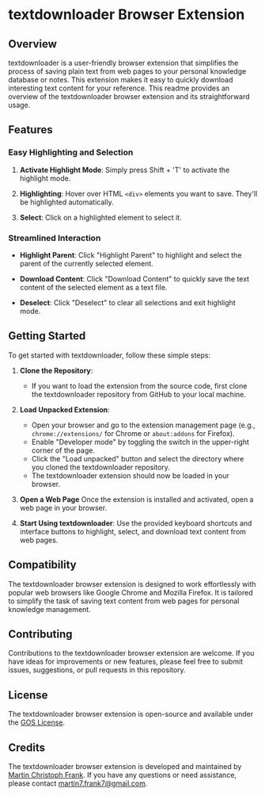 # textdownloader Browser Extension

## Overview

textdownloader is a user-friendly browser extension that simplifies the process of saving plain text from web pages to your personal knowledge database or notes. This extension makes it easy to quickly download interesting text content for your reference. This readme provides an overview of the textdownloader browser extension and its straightforward usage.

## Features

### Easy Highlighting and Selection

1. **Activate Highlight Mode**: Simply press Shift + 'T' to activate the highlight mode.

2. **Highlighting**: Hover over HTML `<div>` elements you want to save. They'll be highlighted automatically.

3. **Select**: Click on a highlighted element to select it.

### Streamlined Interaction

- **Highlight Parent**: Click "Highlight Parent" to highlight and select the parent of the currently selected element.

- **Download Content**: Click "Download Content" to quickly save the text content of the selected element as a text file.

- **Deselect**: Click "Deselect" to clear all selections and exit highlight mode.

## Getting Started

To get started with textdownloader, follow these simple steps:

1. **Clone the Repository**:
   - If you want to load the extension from the source code, first clone the textdownloader repository from GitHub to your local machine.

2. **Load Unpacked Extension**:
   - Open your browser and go to the extension management page (e.g., `chrome://extensions/` for Chrome or `about:addons` for Firefox).
   - Enable "Developer mode" by toggling the switch in the upper-right corner of the page.
   - Click the "Load unpacked" button and select the directory where you cloned the textdownloader repository.
   - The textdownloader extension should now be loaded in your browser.

3. **Open a Web Page**
Once the extension is installed and activated, open a web page in your browser.

4. **Start Using textdownloader**:
Use the provided keyboard shortcuts and interface buttons to highlight, select, and download text content from web pages.

## Compatibility

The textdownloader browser extension is designed to work effortlessly with popular web browsers like Google Chrome and Mozilla Firefox. It is tailored to simplify the task of saving text content from web pages for personal knowledge management.

## Contributing

Contributions to the textdownloader browser extension are welcome. If you have ideas for improvements or new features, please feel free to submit issues, suggestions, or pull requests in this repository.

## License

The textdownloader browser extension is open-source and available under the [GOS License](LICENSE.md).

## Credits

The textdownloader browser extension is developed and maintained by [Martin Christoph Frank](https://github.com/m-c-frank). If you have any questions or need assistance, please contact [martin7.frank7@gmail.com](martin7.frank7@gmail.com).
